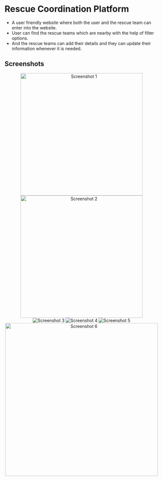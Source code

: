 # Rescue Coordination Platform

 - A user friendly website where both the user and the rescue team can enter into the website.
 - User can find the rescue teams which are nearby with the help of filter options.
 - And the rescue teams can add their details and they can update their information whenever it is needed.

## Screenshots

<div align="center">
    <img src="https://github.com/vigneshwaranbalamurugan/Rescue-Website/assets/171491614/289ab83f-6ced-4b06-ad47-484a21be00fb" alt="Screenshot 1" width="400" height="400">
    <img src="https://github.com/vigneshwaranbalamurugan/Rescue-Website/assets/171491614/2a23d3c7-0994-4359-b08d-b11fd2506a83" alt="Screenshot 2" width="400" height="400">
    <img src="https://github.com/vigneshwaranbalamurugan/Rescue-Website/assets/171491614/7954a17c-283e-4dbc-ab9b-a0dc6ca68f5b" alt="Screenshot 3">
    <img src="https://github.com/vigneshwaranbalamurugan/Rescue-Website/assets/171491614/814d79f0-118f-4ca7-8677-356a8df7d5c4" alt="Screenshot 4">
    <img src="https://github.com/vigneshwaranbalamurugan/Rescue-Website/assets/171491614/2564cdd5-b79a-462c-90cd-fe3d6997722d" alt="Screenshot 5">
    <img src="https://github.com/vigneshwaranbalamurugan/Rescue-Website/assets/171491614/ea5bb796-3779-41bf-aa20-841c5138a1c7" alt="Screenshot 6" width="500" height="500">
</div>
